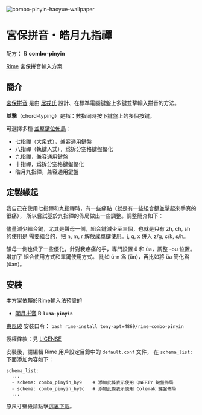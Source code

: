 ![combo-pinyin-haoyue-wallpaper](https://b233.icu/cphy2k)

# 宮保拼音・皓月九指禪

配方： ℞ **combo-pinyin**

[Rime](https://rime.im) 宮保拼音輸入方案

## 簡介

[宮保拼音](https://github.com/rime/home/wiki/ComboPinyin) 是由 [居戎氏](https://github.com/lotem) 設計、在標準電腦鍵盤上多鍵並擊輸入拼音的方法。

**並擊**（chord-typing）是指：數指同時按下鍵盤上的多個按鍵。

可選擇多種 [並擊鍵位佈局](layouts.md)：

  - 七指禪（大衆式），兼容通用鍵盤
  - 八指禪（執鍵人式），爲拆分空格鍵盤優化
  - 九指禪，兼容通用鍵盤
  - 十指禪，爲拆分空格鍵盤優化
  - 皓月九指禪，兼容通用鍵盤

## 定製緣起

我自己在使用七指禪和九指禪時，有一些痛點（就是有一些組合鍵並擊起來手真的很痛），
所以嘗試基於九指禪的佈局做出一些調整。調整簡介如下：

儘量減少組合鍵，尤其是聲母一側，組合鍵減少至三個，也就是只有 zh, ch, sh 的使用是
需要組合的，把 n, m, r 解放成單鍵使用。j, q, x 併入 z/g, c/k, s/h。

韻母一側也做了一些優化，針對我疼痛的手，專門設置 ü 和 üa，調整 -ou 位置。增加了
組合使用方式和單鍵使用方式。
比如 ü-n 爲 ⟨ün⟩，再比如將 üa 簡化爲 ⟨üan⟩。

## 安裝

本方案依賴於Rime輸入法預設的

  - [朙月拼音](https://github.com/rime/rime-luna-pinyin) ℞ **`luna-pinyin`**

[東風破](https://github.com/rime/plum) 安裝口令： `bash rime-install tony-aptx4869/rime-combo-pinyin`

授權條款：見 [LICENSE](LICENSE)

安裝後，請編輯 Rime 用戶設定目錄中的 `default.conf` 文件，
在 `schema_list:` 下面添加內容如下：

    schema_list:
      ...
      - schema: combo_pinyin_hy9    # 添加此條表示使用 QWERTY 鍵盤佈局
      - schema: combo_pinyin_hy9c   # 添加此條表示使用 Colemak 鍵盤佈局
      ...

原尺寸壁紙請點擊[這裏下載](https://b233.icu/cphy6k)。
